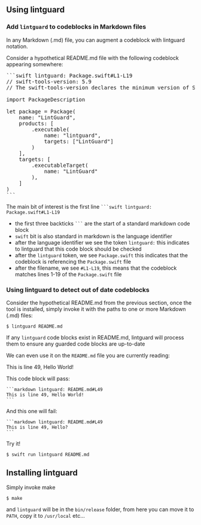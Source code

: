 ## Using lintguard
### Add `lintguard` to codeblocks in Markdown files
In any Markdown (.md) file, you can augment a codeblock with lintguard notation.

Consider a hypothetical README.md file with the following codeblock appearing somewhere:

<pre>
```swift lintguard: Package.swift#L1-L19
// swift-tools-version: 5.9
// The swift-tools-version declares the minimum version of Swift required to build this package.

import PackageDescription

let package = Package(
    name: "LintGuard",
    products: [
        .executable(
            name: "lintguard",
            targets: ["LintGuard"]
        )
    ],
    targets: [
        .executableTarget(
            name: "LintGuard"
        ),
    ]
)
```
</pre>

The main bit of interest is the first line
<code>```swift lintguard: Package.swift#L1-L19</code>
- the first three backticks <code>```</code> are the start of a standard markdown code block
- `swift` bit is also standard in markdown is the language identifier
- after the language identifier we see the token `lintguard:` this indicates to lintguard that this code block should be checked
- after the `lintguard` token, we see `Package.swift` this indicates that the codeblock is referencing the `Package.swift` file
- after the filename, we see `#L1-L19`, this means that the codeblock matches lines 1-19 of the `Package.swift` file

### Using lintguard to detect out of date codeblocks
Consider the hypothetical README.md from the previous section, once the tool is installed, simply invoke it with the paths to one or more Markdown (.md) files:
```
$ lintguard README.md
```

If any `lintguard` code blocks exist in README.md, lintguard will process them to ensure any guarded code blocks are up-to-date

We can even use it on the `README.md` file you are currently reading:

This is line 49, Hello World!

This code block will pass:
````
```markdown lintguard: README.md#L49
This is line 49, Hello World!
```
````

And this one will fail:
````
```markdown lintguard: README.md#L49
This is line 49, Hello?
```
````

Try it!
```
$ swift run lintguard README.md
```

## Installing lintguard

Simply invoke make
```
$ make
```

and `lintguard` will be in the `bin/release` folder, from here you can move it to `PATH`, copy it to `/usr/local` etc...
